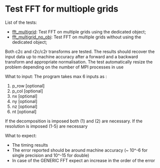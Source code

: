 # Test FFT for multiople grids

List of the tests:
- [fft_multigrid](fft_multigrid.f90): Test FFT on multiple grids using the dedicated object;
- [fft_multigrid_no_obj](fft_multigrid_no_obj.f90): Test FFT on multiple grids without using the dedicated object;


Both c2c and r2c/c2r transforms are tested.
The results should recover the input data up to machine accuracy
after a forward and a backward transform and appropriate normalisation.
The test automatically resize the problem depending on the number of MPI processes in use

What to input: The program takes max 6 inputs as : 

1. p_row [optional]
1. p_col [optional] 
1. nx    [optional]
1. ny    [optional]
1. nz    [optional]
1. nt    [optional]

If the decomposition is imposed both (1) and (2) are necessary. 
If the resolution is imposed (1-5) are necessary

What to expect:
- The timing results 
- The error reported should be around machine accuracy (~ 10^-6 for single
  precision and 10^-15 for double)
- In case of the GENERIC FFT expect an increase in the order of the error
